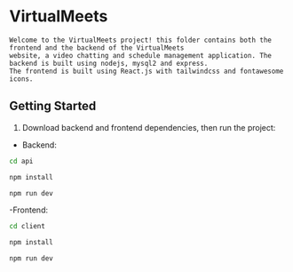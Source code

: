 # VirtualMeets
    Welcome to the VirtualMeets project! this folder contains both the frontend and the backend of the VirtualMeets
    website, a video chatting and schedule management application. The backend is built using nodejs, mysql2 and express.
    The frontend is built using React.js with tailwindcss and fontawesome icons.

## Getting Started

1.  Download backend and frontend dependencies, then run the project:
- Backend:
```bash
cd api
```
```bash
npm install
```
```bash
npm run dev
```

-Frontend:
```bash
cd client
```
```bash
npm install
```
```bash
npm run dev
```
